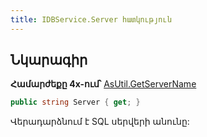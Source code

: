 ```yaml
---
title: IDBService.Server հատկություն
---
```


## Նկարագիր

**Համարժեքը 4x-ում՝** [AsUtil.GetServerName](https://armsoft.github.io/as4x-docs/HTM/ProgrGuide/Functions/Functions/GetServerName.html)

```c#
public string Server { get; }
```

Վերադարձնում է SQL սերվերի անունը:
